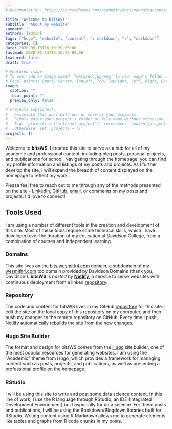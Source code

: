 ```yaml
---
# Documentation: https://sourcethemes.com/academic/docs/managing-content/

title: "Welcome to bitsWS!"
subtitle: "About my website"
summary: ""
authors: [admin]
tags: ["hugo", "website", "content", "r markdown", "r", "markdown"]
categories: []
date: 2020-05-13T16:10:39-05:00
lastmod: 2020-05-13T16:10:39-05:00
featured: false
draft: true

# Featured image
# To use, add an image named `featured.jpg/png` to your page's folder.
# Focal points: Smart, Center, TopLeft, Top, TopRight, Left, Right, BottomLeft, Bottom, BottomRight.
image:
  caption: ""
  focal_point: ""
  preview_only: false

# Projects (optional).
#   Associate this post with one or more of your projects.
#   Simply enter your project's folder or file name without extension.
#   E.g. `projects = ["internal-project"]` references `content/project/deep-learning/index.md`.
#   Otherwise, set `projects = []`.
projects: []
---
```


Welcome to **bitsWS**!  I created this site to serve as a hub for all of my academic and professional content, including blog posts, personal projects, and publications for school.  Navigating through the homepage, you can find my profile information and listings of my posts and projects.  As I further develop the site, I will expand the breadth of content displayed on the homepage to reflect my work.

Please feel free to reach out to me through any of the methods presented on the site - [LinkedIn](https://linkedin.com/in/williamesmithiv), [GitHub](https://github.com/wesmith4), [email](mailto:wismith@davidson.edu), or comments on my posts and projects.  I'd love to connect!


## Tools Used
I am using a number of different tools in the creation and development of this site.  Most of these tools require some technical skills, which I have developed over the duration of my education at Davidson College, from a combination of courses and independent learning.

### Domains
This site lives on the [bits.wesmith4.com](https://bits.wesmith4.com) domain, a subdomain of my [wesmith4.com](https://wesmith4.com) top domain provided by Davidson Domains (thank you, Davidson!).  **bitsWS** is *hosted* by [**Netlify**](https://netlify.com), a service to serve websites with continuous deployment from a linked [repository](#repository).

### Repository
The code and content for bitsWS lives in my GitHub [repository](https://github.com/wesmith4/bitsWS) for this site.  I edit the site on the local copy of this repository on my computer, and then push my changes to the remote repository on GitHub.  Every time I push, Netlify automatically rebuilds the site
from the new changes.

### Hugo Site Builder
The format and design for bitsWS comes from the [Hugo](https://gohugo.io/) site builder, one of the most popular resources for generating websites.  I am using the "Academic" theme from Hugo, which provides a framework for managing content such as posts, projects, and publications, as well as presenting a professional profile on the homepage.

### RStudio
I will be using this site to write and post some data science content. In this line of work, I use the R language through RStudio, an IDE (Integrated Development Environment) built especially for data science. For these posts and publications, I will be using the Bookdown/Blogdown libraries built for RStudio.  Writing content using R Markdown allows me to generate elements like tables and graphs from R code chunks in my posts.
